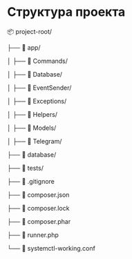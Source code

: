 # Структура проекта

📦 project-root/

├── 📂 app/

│ ├── 📂 Commands/

│ ├── 📂 Database/

│ ├── 📂 EventSender/

│ ├── 📂 Exceptions/

│ ├── 📂 Helpers/

│ ├── 📂 Models/

│ ├── 📂 Telegram/

├── 📂 database/

├── 📂 tests/

├── 📄 .gitignore

├── 📄 composer.json

├── 📄 composer.lock

├── 📄 composer.phar

├── 📄 runner.php

└── 📄 systemctl-working.conf
